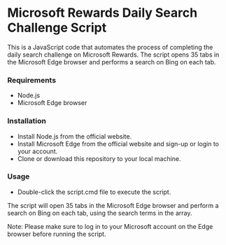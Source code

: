 # Microsoft Rewards Daily Search Challenge Script

This is a JavaScript code that automates the process of completing the daily search challenge on Microsoft Rewards. The script opens 35 tabs in the Microsoft Edge browser and performs a search on Bing on each tab.

### Requirements

- Node.js
- Microsoft Edge browser

### Installation

- Install Node.js from the official website.
- Install Microsoft Edge from the official website and sign-up or login to your account.
- Clone or download this repository to your local machine.

### Usage
- Double-click the script.cmd file to execute the script.

The script will open 35 tabs in the Microsoft Edge browser and perform a search on Bing on each tab, using the search terms in the array.

Note: Please make sure to log in to your Microsoft account on the Edge browser before running the script.
